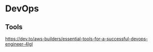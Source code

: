 # DevOps

## Tools

https://dev.to/aws-builders/essential-tools-for-a-successful-devops-engineer-4lgl
